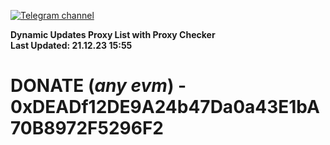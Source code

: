 [![Telegram channel](https://img.shields.io/endpoint?url=https://runkit.io/damiankrawczyk/telegram-badge/branches/master?url=https://t.me/n4z4v0d)](https://t.me/n4z4v0d) 

**Dynamic Updates Proxy List with Proxy Checker**  
**Last Updated: 21.12.23 15:55**

# DONATE (_any evm_) - 0xDEADf12DE9A24b47Da0a43E1bA70B8972F5296F2
